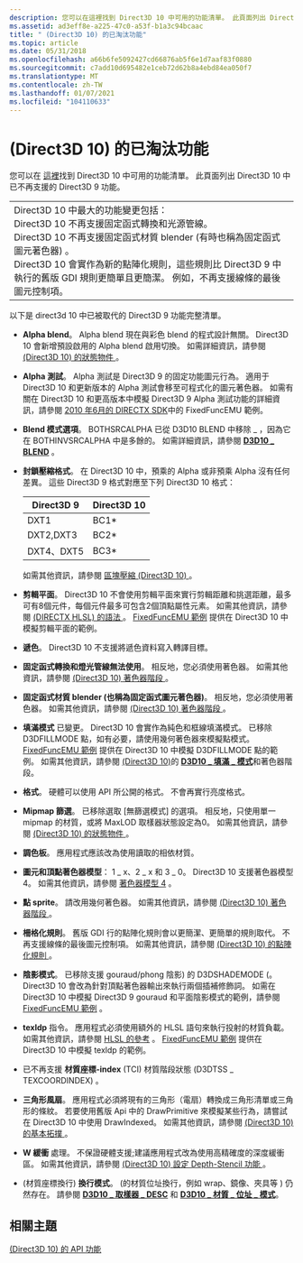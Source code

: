 ```yaml
---
description: 您可以在這裡找到 Direct3D 10 中可用的功能清單。 此頁面列出 Direct3D 10 中已不再支援的 Direct3D 9 功能。
ms.assetid: ad3eff8e-a225-47c0-a53f-b1a3c94bcaac
title: " (Direct3D 10) 的已淘汰功能"
ms.topic: article
ms.date: 05/31/2018
ms.openlocfilehash: a66b6fe5092427cd66876ab5f6e1d7aaf83f0880
ms.sourcegitcommit: c7add10d695482e1ceb72d62b8a4ebd84ea050f7
ms.translationtype: MT
ms.contentlocale: zh-TW
ms.lasthandoff: 01/07/2021
ms.locfileid: "104110633"
---
```

# <a name="deprecated-features-direct3d-10"></a> (Direct3D 10) 的已淘汰功能

您可以在 [這裡](d3d10-graphics-programming-guide-api-features.md)找到 Direct3D 10 中可用的功能清單。 此頁面列出 Direct3D 10 中已不再支援的 Direct3D 9 功能。



|                                                                                                                                                                                                                                                                                                                                                                                                                                                                                                                       |
|-----------------------------------------------------------------------------------------------------------------------------------------------------------------------------------------------------------------------------------------------------------------------------------------------------------------------------------------------------------------------------------------------------------------------------------------------------------------------------------------------------------------------|
| Direct3D 10 中最大的功能變更包括：<br/> Direct3D 10 不再支援固定函式轉換和光源管線。<br/> Direct3D 10 不再支援固定函式材質 blender (有時也稱為固定函式圖元著色器) 。<br/> Direct3D 10 會實作為新的點陣化規則，這些規則比 Direct3D 9 中執行的舊版 GDI 規則更簡單且更簡潔。 例如，不再支援線條的最後圖元控制項。<br/> |



 

以下是 direct3d 10 中已被取代的 Direct3D 9 功能完整清單。

-   **Alpha blend**。 Alpha blend 現在與彩色 blend 的程式設計無關。 Direct3D 10 會新增預設啟用的 Alpha blend 啟用切換。 如需詳細資訊，請參閱 [ (Direct3D 10) 的狀態物件 ](d3d10-graphics-programming-guide-api-features-state-objects.md) 。
-   **Alpha 測試**。 Alpha 測試是 Direct3D 9 的固定功能圖元行為。 適用于 Direct3D 10 和更新版本的 Alpha 測試會移至可程式化的圖元著色器。 如需有關在 Direct3D 10 和更高版本中模擬 Direct3D 9 Alpha 測試功能的詳細資訊，請參閱 [2010 年6月的 DIRECTX SDK](https://www.microsoft.com/download/en/details.aspx?id=6812)中的 FixedFuncEMU 範例。
-   **Blend 模式選項**。 BOTHSRCALPHA 已從 D3D10 BLEND 中移除 \_ ，因為它在 BOTHINVSRCALPHA 中是多餘的。 如需詳細資訊，請參閱 [**D3D10 \_ BLEND**](/windows/desktop/api/D3D10/ne-d3d10-d3d10_blend) 。
-   **封鎖壓縮格式**。 在 Direct3D 10 中，預乘的 Alpha 或非預乘 Alpha 沒有任何差異。 這些 Direct3D 9 格式對應至下列 Direct3D 10 格式： 

    | Direct3D 9 | Direct3D 10 |
    |------------|-------------|
    | DXT1       | BC1\*       |
    | DXT2,DXT3  | BC2\*       |
    | DXT4、DXT5  | BC3\*       |

    

     

    如需其他資訊，請參閱 [區塊壓縮 (Direct3D 10) ](d3d10-graphics-programming-guide-resources-block-compression.md) 。

-   **剪輯平面**。 Direct3D 10 不會使用剪輯平面來實行剪輯距離和挑選距離，最多可有8個元件，每個元件最多可包含2個頂點屬性元素。 如需其他資訊，請參閱 [ (DIRECTX HLSL) 的語法 ](../direct3dhlsl/dx-graphics-hlsl-semantics.md) 。 [FixedFuncEMU 範例](https://msdn.microsoft.com/library/Ee416406(v=VS.85).aspx) 提供在 Direct3D 10 中模擬剪輯平面的範例。
-   **遞色**。 Direct3D 10 不支援將遞色資料寫入轉譯目標。
-   **固定函式轉換和燈光管線無法使用**。 相反地，您必須使用著色器。 如需其他資訊，請參閱 [ (Direct3D 10) 著色器階段 ](/previous-versions//bb205146(v=vs.85)) 。
-   **固定函式材質 blender (也稱為固定函式圖元著色器)**。 相反地，您必須使用著色器。 如需其他資訊，請參閱 [ (Direct3D 10) 著色器階段 ](/previous-versions//bb205146(v=vs.85)) 。
-   **填滿模式** 已變更。 Direct3D 10 會實作為純色和框線填滿模式。 已移除 D3DFILLMODE 點，如有必要，請使用幾何著色器來模擬點模式。 [FixedFuncEMU 範例](https://msdn.microsoft.com/library/Ee416406(v=VS.85).aspx) 提供在 Direct3D 10 中模擬 D3DFILLMODE 點的範例。 如需其他資訊，請參閱 [ (Direct3D 10)](/previous-versions//bb205146(v=vs.85))的 [**D3D10 \_ 填滿 \_ 模式**](/windows/desktop/api/D3D10/ne-d3d10-d3d10_fill_mode)和著色器階段。
-   **格式**。 硬體可以使用 API 所公開的格式。 不會再實行亮度格式。
-   **Mipmap 篩選**。 已移除選取 [無篩選模式] 的選項。 相反地，只使用單一 mipmap 的材質，或將 MaxLOD 取樣器狀態設定為0。 如需其他資訊，請參閱 [ (Direct3D 10) 的狀態物件 ](d3d10-graphics-programming-guide-api-features-state-objects.md) 。
-   **調色板**。 應用程式應該改為使用讀取的相依材質。
-   **圖元和頂點著色器模型**： 1 \_ x、2 \_ x 和 3 \_ 0。 Direct3D 10 支援著色器模型4。 如需其他資訊，請參閱 [著色器模型 4](../direct3dhlsl/dx-graphics-hlsl-sm4.md) 。
-   **點 sprite**。 請改用幾何著色器。 如需其他資訊，請參閱 [ (Direct3D 10) 著色器階段 ](/previous-versions//bb205146(v=vs.85)) 。
-   **柵格化規則**。 舊版 GDI 行的點陣化規則會以更簡潔、更簡單的規則取代。 不再支援線條的最後圖元控制項。 如需其他資訊，請參閱 [ (Direct3D 10) 的點陣化規則 ](../direct3d11/d3d10-graphics-programming-guide-rasterizer-stage-rules.md) 。
-   **陰影模式**。 已移除支援 gouraud/phong 陰影) 的 D3DSHADEMODE (。 Direct3D 10 會改為針對頂點著色器輸出來執行兩個插補修飾詞。 如需在 Direct3D 10 中模擬 Direct3D 9 gouraud 和平面陰影模式的範例，請參閱 [FixedFuncEMU 範例](https://msdn.microsoft.com/library/Ee416406(v=VS.85).aspx) 。
-   **texldp** 指令。 應用程式必須使用額外的 HLSL 語句來執行投射的材質負載。 如需其他資訊，請參閱 [HLSL 的參考](../direct3dhlsl/dx-graphics-hlsl-reference.md) 。 [FixedFuncEMU 範例](https://msdn.microsoft.com/library/Ee416406(v=VS.85).aspx) 提供在 Direct3D 10 中模擬 texldp 的範例。
-   已不再支援 **材質座標-index** (TCI) 材質階段狀態 (D3DTSS \_ TEXCOORDINDEX) 。
-   **三角形風扇**。 應用程式必須將現有的三角形（電扇）轉換成三角形清單或三角形的條紋。 若要使用舊版 Api 中的 DrawPrimitive 來模擬某些行為，請嘗試在 Direct3D 10 中使用 DrawIndexed。 如需其他資訊，請參閱 [ (Direct3D 10) 的基本拓撲 ](../direct3d11/d3d10-graphics-programming-guide-primitive-topologies.md) 。
-   **W 緩衝** 處理。 不保證硬體支援;建議應用程式改為使用高精確度的深度緩衝區。 如需其他資訊，請參閱 [ (Direct3D 10) 設定 Depth-Stencil 功能 ](../direct3d11/d3d10-graphics-programming-guide-depth-stencil.md) 。
-    (材質座標換行) **換行模式**。  (的材質位址換行，例如 wrap、鏡像、夾具等 ) 仍然存在。 請參閱 [**D3D10 \_ 取樣器 \_ DESC**](/windows/desktop/api/D3D10/ns-d3d10-d3d10_sampler_desc) 和 [**D3D10 \_ 材質 \_ 位址 \_ 模式**](/windows/desktop/api/D3D10/ne-d3d10-d3d10_texture_address_mode)。

## <a name="related-topics"></a>相關主題

<dl> <dt>

[ (Direct3D 10) 的 API 功能 ](d3d10-graphics-programming-guide-api-features.md)
</dt> </dl>

 

 
